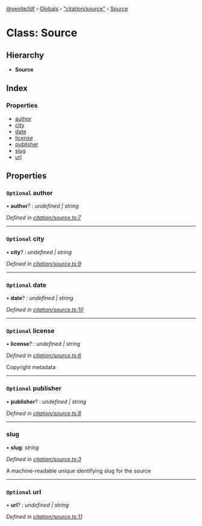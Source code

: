 [@venite/ldf](../README.md) › [Globals](../globals.md) › ["citation/source"](../modules/_citation_source_.md) › [Source](_citation_source_.source.md)

# Class: Source

## Hierarchy

* **Source**

## Index

### Properties

* [author](_citation_source_.source.md#optional-author)
* [city](_citation_source_.source.md#optional-city)
* [date](_citation_source_.source.md#optional-date)
* [license](_citation_source_.source.md#optional-license)
* [publisher](_citation_source_.source.md#optional-publisher)
* [slug](_citation_source_.source.md#slug)
* [url](_citation_source_.source.md#optional-url)

## Properties

### `Optional` author

• **author**? : *undefined | string*

*Defined in [citation/source.ts:7](https://github.com/gbj/venite/blob/b189404/ldf/src/citation/source.ts#L7)*

___

### `Optional` city

• **city**? : *undefined | string*

*Defined in [citation/source.ts:9](https://github.com/gbj/venite/blob/b189404/ldf/src/citation/source.ts#L9)*

___

### `Optional` date

• **date**? : *undefined | string*

*Defined in [citation/source.ts:10](https://github.com/gbj/venite/blob/b189404/ldf/src/citation/source.ts#L10)*

___

### `Optional` license

• **license**? : *undefined | string*

*Defined in [citation/source.ts:6](https://github.com/gbj/venite/blob/b189404/ldf/src/citation/source.ts#L6)*

Copyright metadata

___

### `Optional` publisher

• **publisher**? : *undefined | string*

*Defined in [citation/source.ts:8](https://github.com/gbj/venite/blob/b189404/ldf/src/citation/source.ts#L8)*

___

###  slug

• **slug**: *string*

*Defined in [citation/source.ts:3](https://github.com/gbj/venite/blob/b189404/ldf/src/citation/source.ts#L3)*

A machine-readable unique identifying slug for the source

___

### `Optional` url

• **url**? : *undefined | string*

*Defined in [citation/source.ts:11](https://github.com/gbj/venite/blob/b189404/ldf/src/citation/source.ts#L11)*
